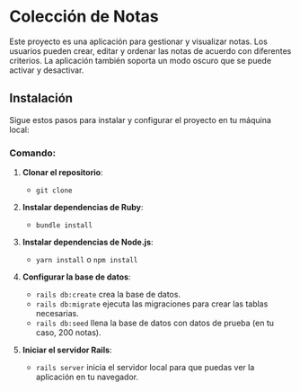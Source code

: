 # Colección de Notas

Este proyecto es una aplicación para gestionar y visualizar notas. Los usuarios pueden crear, editar y ordenar las notas de acuerdo con diferentes criterios. La aplicación también soporta un modo oscuro que se puede activar y desactivar.

## Instalación

Sigue estos pasos para instalar y configurar el proyecto en tu máquina local:

### Comando:

1. **Clonar el repositorio**:
   - `git clone` 
   
2. **Instalar dependencias de Ruby**:
   - `bundle install` 

3. **Instalar dependencias de Node.js**:
   - `yarn install` o `npm install` 

4. **Configurar la base de datos**:
   - `rails db:create` crea la base de datos.
   - `rails db:migrate` ejecuta las migraciones para crear las tablas necesarias.
   - `rails db:seed` llena la base de datos con datos de prueba (en tu caso, 200 notas).

5. **Iniciar el servidor Rails**:
   - `rails server` inicia el servidor local para que puedas ver la aplicación en tu navegador.
